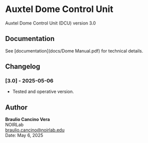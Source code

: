 # Auxtel Dome Control Unit

Auxtel Dome Control Unit (DCU) version 3.0

## Documentation
See [documentation](docs/Dome Manual.pdf) for technical details.

## Changelog

### [3.0] - 2025-05-06
- Tested and operative version. 

## Author
**Braulio Cancino Vera**\
NOIRLab\
[braulio.cancino@noirlab.edu](mailto\:braulio.cancino@noirlab.edu)\
Date: May 6, 2025